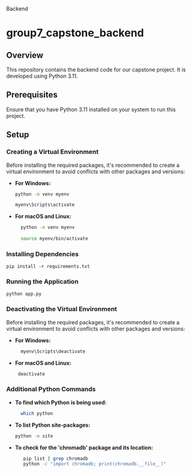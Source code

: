 Backend

# group7_capstone_backend

## Overview
This repository contains the backend code for our capstone project. It is developed using Python 3.11.

## Prerequisites
Ensure that you have Python 3.11 installed on your system to run this project.

## Setup

### Creating a Virtual Environment
Before installing the required packages, it's recommended to create a virtual environment to avoid conflicts with other packages and versions:

- **For Windows:**
  ```bash
  python -m venv myenv

  myenv\Scripts\activate

- **For  macOS and Linux:**
  ```bash
    python -m venv myenv
    
    source myenv/bin/activate

### Installing Dependencies
    pip install -r requirements.txt

### Running the Application
    python app.py

### Deactivating the Virtual Environment

Before installing the required packages, it's recommended to create a virtual environment to avoid conflicts with other packages and versions:

- **For Windows:**
  ```bash
    myenv\Scripts\deactivate

- **For  macOS and Linux:**
  ```bash
   deactivate

### Additional Python Commands
- **To find which Python is being used:**
  ```bash
    which python

- **To list Python site-packages:**
     ```bash
    python -m site
- **To check for the 'chromadb' package and its location:**
     ```bash
        pip list | grep chromadb
        python -c "import chromadb; print(chromadb.__file__)"
